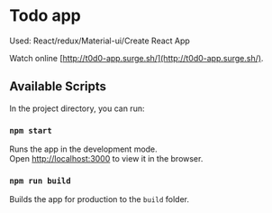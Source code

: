 # Todo app

Used: React/redux/Material-ui/Create React App

Watch online [http://t0d0-app.surge.sh/](http://t0d0-app.surge.sh/).

## Available Scripts

In the project directory, you can run:

### `npm start`

Runs the app in the development mode.<br />
Open [http://localhost:3000](http://localhost:3000) to view it in the browser.


### `npm run build`

Builds the app for production to the `build` folder.

